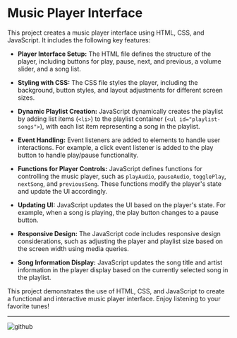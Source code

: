 # Music Player Interface

This project creates a music player interface using HTML, CSS, and JavaScript. It includes the following key features:

- **Player Interface Setup:** The HTML file defines the structure of the player, including buttons for play, pause, next, and previous, a volume slider, and a song list.

- **Styling with CSS:** The CSS file styles the player, including the background, button styles, and layout adjustments for different screen sizes.

- **Dynamic Playlist Creation:** JavaScript dynamically creates the playlist by adding list items (`<li>`) to the playlist container (`<ul id="playlist-songs">`), with each list item representing a song in the playlist.

- **Event Handling:** Event listeners are added to elements to handle user interactions. For example, a click event listener is added to the play button to handle play/pause functionality.

- **Functions for Player Controls:** JavaScript defines functions for controlling the music player, such as `playAudio`, `pauseAudio`, `togglePlay`, `nextSong`, and `previousSong`. These functions modify the player's state and update the UI accordingly.

- **Updating UI:** JavaScript updates the UI based on the player's state. For example, when a song is playing, the play button changes to a pause button.

- **Responsive Design:** The JavaScript code includes responsive design considerations, such as adjusting the player and playlist size based on the screen width using media queries.

- **Song Information Display:** JavaScript updates the song title and artist information in the player display based on the currently selected song in the playlist.

This project demonstrates the use of HTML, CSS, and JavaScript to create a functional and interactive music player interface. Enjoy listening to your favorite tunes!

---

![github](https://github.com/Hafsajillani/music_player/assets/103882246/82ccad28-01a7-4f1d-bf51-04f6c321c3ce)
